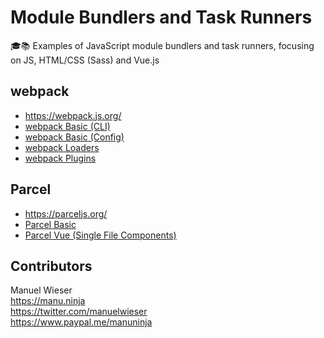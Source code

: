 # Module Bundlers and Task Runners

🎓📚 Examples of JavaScript module bundlers and task runners, focusing on JS, HTML/CSS (Sass) and Vue.js

## webpack
* <https://webpack.js.org/>
* [webpack Basic (CLI)](/webpack-basic)
* [webpack Basic (Config)](/webpack-config)
* [webpack Loaders](/webpack-loaders)
* [webpack Plugins](/webpack-plugins)

## Parcel
* <https://parceljs.org/>
* [Parcel Basic](/parcel-basic)
* [Parcel Vue (Single File Components)](/parcel-vue)

## Contributors

Manuel Wieser<br>
<https://manu.ninja><br>
<https://twitter.com/manuelwieser><br>
<https://www.paypal.me/manuninja><br>
